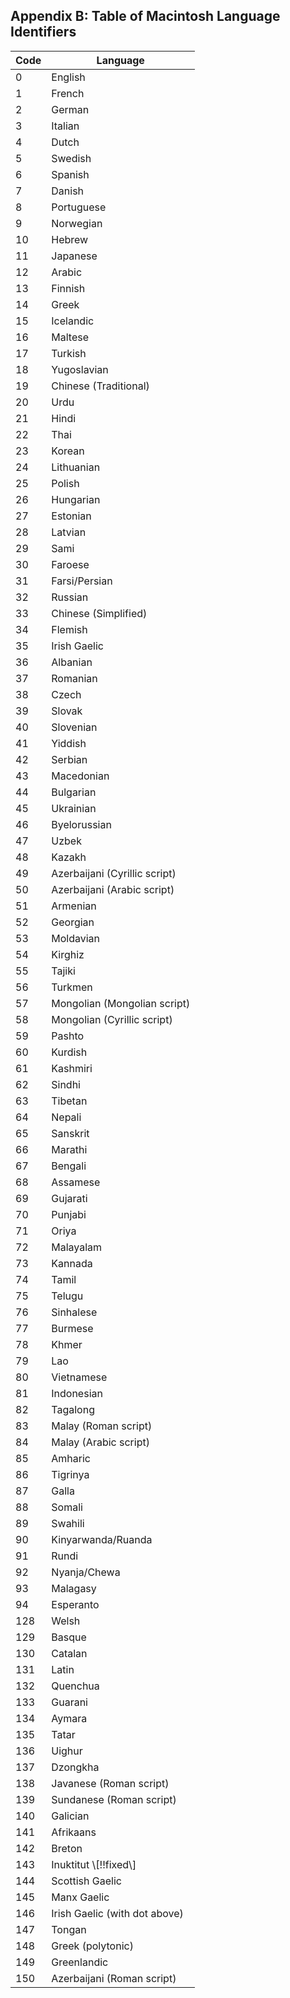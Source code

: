<h2 id="B-MacLanguage">Appendix B: Table of Macintosh Language Identifiers</h2>
<table>

  <thead><tr><th>Code</th><th>   Language</th></tr></thead>
  <tbody>
<tr><td>  0</td><td>      English</td></tr>
<tr><td>  1</td><td>      French</td></tr>
<tr><td>  2</td><td>      German</td></tr>
<tr><td>  3</td><td>      Italian</td></tr>
<tr><td>  4</td><td>      Dutch</td></tr>
<tr><td>  5</td><td>      Swedish</td></tr>
<tr><td>  6</td><td>      Spanish</td></tr>
<tr><td>  7</td><td>      Danish</td></tr>
<tr><td>  8</td><td>      Portuguese</td></tr>
<tr><td>  9</td><td>      Norwegian</td></tr>
<tr><td>  10</td><td>     Hebrew</td></tr>
<tr><td>  11</td><td>     Japanese</td></tr>
<tr><td>  12</td><td>     Arabic</td></tr>
<tr><td>  13</td><td>     Finnish</td></tr>
<tr><td>  14</td><td>     Greek</td></tr>
<tr><td>  15</td><td>     Icelandic</td></tr>
<tr><td>  16</td><td>     Maltese</td></tr>
<tr><td>  17</td><td>     Turkish</td></tr>
<tr><td>  18</td><td>     Yugoslavian</td></tr>
<tr><td>  19</td><td>     Chinese (Traditional)</td></tr>
<tr><td>  20</td><td>     Urdu</td></tr>
<tr><td>  21</td><td>     Hindi</td></tr>
<tr><td>  22</td><td>     Thai</td></tr>
<tr><td>  23</td><td>     Korean</td></tr>
<tr><td>  24</td><td>     Lithuanian</td></tr>
<tr><td>  25</td><td>     Polish</td></tr>
<tr><td>  26</td><td>     Hungarian</td></tr>
<tr><td>  27</td><td>     Estonian</td></tr>
<tr><td>  28</td><td>     Latvian</td></tr>
<tr><td>  29</td><td>     Sami</td></tr>
<tr><td>  30</td><td>     Faroese</td></tr>
<tr><td>  31</td><td>     Farsi/Persian</td></tr>
<tr><td>  32</td><td>     Russian</td></tr>
<tr><td>  33</td><td>     Chinese (Simplified)</td></tr>
<tr><td>  34</td><td>     Flemish</td></tr>
<tr><td>  35</td><td>     Irish Gaelic</td></tr>
<tr><td>  36</td><td>     Albanian</td></tr>
<tr><td>  37</td><td>     Romanian</td></tr>
<tr><td>  38</td><td>     Czech</td></tr>
<tr><td>  39</td><td>     Slovak</td></tr>
<tr><td>  40</td><td>     Slovenian</td></tr>
<tr><td>  41</td><td>     Yiddish</td></tr>
<tr><td>  42</td><td>     Serbian</td></tr>
<tr><td>  43</td><td>     Macedonian</td></tr>
<tr><td>  44</td><td>     Bulgarian</td></tr>
<tr><td>  45</td><td>     Ukrainian</td></tr>
<tr><td>  46</td><td>     Byelorussian</td></tr>
<tr><td>  47</td><td>     Uzbek</td></tr>
<tr><td>  48</td><td>     Kazakh</td></tr>
<tr><td>  49</td><td>     Azerbaijani (Cyrillic script)</td></tr>
<tr><td>  50</td><td>     Azerbaijani (Arabic script)</td></tr>
<tr><td>  51</td><td>     Armenian</td></tr>
<tr><td>  52</td><td>     Georgian</td></tr>
<tr><td>  53</td><td>     Moldavian</td></tr>
<tr><td>  54</td><td>     Kirghiz</td></tr>
<tr><td>  55</td><td>     Tajiki</td></tr>
<tr><td>  56</td><td>     Turkmen</td></tr>
<tr><td>  57</td><td>     Mongolian (Mongolian script)</td></tr>
<tr><td>  58</td><td>     Mongolian (Cyrillic script)</td></tr>
<tr><td>  59</td><td>     Pashto</td></tr>
<tr><td>  60</td><td>     Kurdish</td></tr>
<tr><td>  61</td><td>     Kashmiri</td></tr>
<tr><td>  62</td><td>     Sindhi</td></tr>
<tr><td>  63</td><td>     Tibetan</td></tr>
<tr><td>  64</td><td>     Nepali</td></tr>
<tr><td>  65</td><td>     Sanskrit</td></tr>
<tr><td>  66</td><td>     Marathi</td></tr>
<tr><td>  67</td><td>     Bengali</td></tr>
<tr><td>  68</td><td>     Assamese</td></tr>
<tr><td>  69</td><td>     Gujarati</td></tr>
<tr><td>  70</td><td>     Punjabi</td></tr>
<tr><td>  71</td><td>     Oriya</td></tr>
<tr><td>  72</td><td>     Malayalam</td></tr>
<tr><td>  73</td><td>     Kannada</td></tr>
<tr><td>  74</td><td>     Tamil</td></tr>
<tr><td>  75</td><td>     Telugu</td></tr>
<tr><td>  76</td><td>     Sinhalese</td></tr>
<tr><td>  77</td><td>     Burmese</td></tr>
<tr><td>  78</td><td>     Khmer</td></tr>
<tr><td>  79</td><td>     Lao</td></tr>
<tr><td>  80</td><td>     Vietnamese</td></tr>
<tr><td>  81</td><td>     Indonesian</td></tr>
<tr><td>  82</td><td>     Tagalong</td></tr>
<tr><td>  83</td><td>     Malay (Roman script)</td></tr>
<tr><td>  84</td><td>     Malay (Arabic script)</td></tr>
<tr><td>  85</td><td>     Amharic</td></tr>
<tr><td>  86</td><td>     Tigrinya</td></tr>
<tr><td>  87</td><td>     Galla</td></tr>
<tr><td>  88</td><td>     Somali</td></tr>
<tr><td>  89</td><td>     Swahili</td></tr>
<tr><td>  90</td><td>     Kinyarwanda/Ruanda</td></tr>
<tr><td>  91</td><td>     Rundi</td></tr>
<tr><td>  92</td><td>     Nyanja/Chewa</td></tr>
<tr><td>  93</td><td>     Malagasy</td></tr>
<tr><td>  94</td><td>     Esperanto</td></tr>
<tr><td>  128</td><td>    Welsh</td></tr>
<tr><td>  129</td><td>    Basque</td></tr>
<tr><td>  130</td><td>    Catalan</td></tr>
<tr><td>  131</td><td>    Latin</td></tr>
<tr><td>  132</td><td>    Quenchua</td></tr>
<tr><td>  133</td><td>    Guarani</td></tr>
<tr><td>  134</td><td>    Aymara</td></tr>
<tr><td>  135</td><td>    Tatar</td></tr>
<tr><td>  136</td><td>    Uighur</td></tr>
<tr><td>  137</td><td>    Dzongkha</td></tr>
<tr><td>  138</td><td>    Javanese (Roman script)</td></tr>
<tr><td>  139</td><td>    Sundanese (Roman script)</td></tr>
<tr><td>  140</td><td>    Galician</td></tr>
<tr><td>  141</td><td>    Afrikaans</td></tr>
<tr><td>  142</td><td>    Breton</td></tr>
<tr><td>  143</td><td>    Inuktitut \[!!fixed\]</td></tr>
<tr><td>  144</td><td>    Scottish Gaelic</td></tr>
<tr><td>  145</td><td>    Manx Gaelic</td></tr>
<tr><td>  146</td><td>    Irish Gaelic (with dot above)</td></tr>
<tr><td>  147</td><td>    Tongan</td></tr>
<tr><td>  148</td><td>    Greek (polytonic)</td></tr>
<tr><td>  149</td><td>    Greenlandic</td></tr>
<tr><td>  150</td><td>    Azerbaijani (Roman script)</td></tr>
</tbody>
</table>
